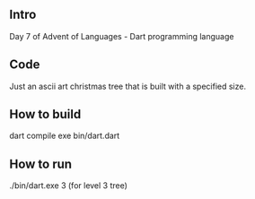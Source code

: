 ## Intro
Day 7 of Advent of Languages - Dart programming language

## Code

Just an ascii art christmas tree that is built with a specified size.


## How to build

dart compile exe bin/dart.dart

## How to run

./bin/dart.exe 3   (for level 3 tree)